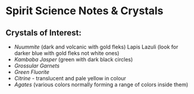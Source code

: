 
# Spirit Science Notes & Crystals

## Crystals of Interest:
-   _Nuummite_ (dark and volcanic with gold fleks) Lapis Lazuli (look for darker blue with gold fleks not white ones)
-   _Kambaba Jasper_ (green with dark black circles)
-   _Grossular Garnets_
-   _Green Fluorite_
-   _Citrine_ - translucent and pale yellow in colour
-   _Agates_ (various colors normally forming a range of colors inside them)
